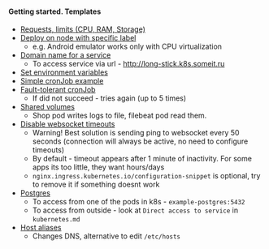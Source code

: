#### Getting started. Templates
* [Requests, limits  (CPU, RAM, Storage)](limits.yaml)
* [Deploy on node with specific label](node-with-label.yaml)
    * e.g. Android emulator works only with CPU virtualization
* [Domain name for a service](domain-name.yaml)
    * To access service via url - http://long-stick.k8s.someit.ru
* [Set environment variables](env-variables.yaml)
* [Simple cronJob example](cronjob.yaml)
* [Fault-tolerant cronJob](fault-tolerant-cronjob.yaml)
    * If did not succeed - tries again (up to 5 times)
* [Shared volumes](shared-volumes.yaml)
    * Shop pod writes logs to file, filebeat pod read them.
* [Disable websocket timeouts](websockets.yaml)
    * Warning! Best solution is sending ping to websocket every 50 seconds (connection will always be active, no need to configure timeouts)
    * By default - timeout appears after 1 minute of inactivity. For some apps its too little, they want hours/days
    * `nginx.ingress.kubernetes.io/configuration-snippet` is optional, try to remove it if something doesnt work
* [Postgres](postgres.yaml)
    * To access from one of the pods in k8s - `example-postgres:5432`
    * To access from outside - look at `Direct access to service` in `kubernetes.md`
* [Host aliases](host-aliases.yaml)
    * Changes DNS, alternative to edit `/etc/hosts`